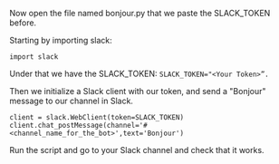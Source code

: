 Now open the file named bonjour.py that we paste the SLACK_TOKEN before.

Starting by importing slack:

```import slack ```

Under that we have the SLACK_TOKEN:
```SLACK_TOKEN="<Your Token>”. ``` 

Then we initialize a Slack client with our token, and send a "Bonjour"
message to our channel in Slack.
```
client = slack.WebClient(token=SLACK_TOKEN)
client.chat_postMessage(channel='#<channel_name_for_the_bot>',text='Bonjour')
``` 

Run the script and go to your Slack channel and check that it works.
